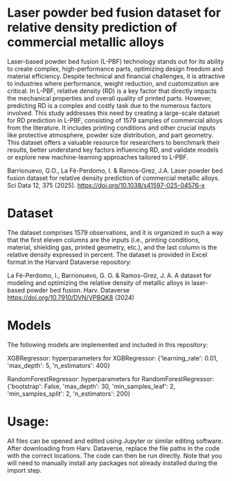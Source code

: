# Laser powder bed fusion dataset for relative density prediction of commercial metallic alloys
Laser-based powder bed fusion (L-PBF) technology stands out for its ability to create complex, high-performance parts, optimizing design freedom and material efficiency. Despite technical and financial challenges, it is attractive to industries where performance, weight reduction, and customization are critical. In L-PBF, relative density (RD) is a key factor that directly impacts the mechanical properties and overall quality of printed parts. However, predicting RD is a complex and costly task due to the numerous factors involved. This study addresses this need by creating a large-scale dataset for RD prediction in L-PBF, consisting of 1579 samples of commercial alloys from the literature. It includes printing conditions and other crucial inputs like protective atmosphere, powder size distribution, and part geometry. This dataset offers a valuable resource for researchers to benchmark their results, better understand key factors influencing RD, and validate models or explore new machine-learning approaches tailored to L-PBF.

Barrionuevo, G.O., La Fé-Perdomo, I. & Ramos-Grez, J.A. Laser powder bed fusion dataset for relative density prediction of commercial metallic alloys. Sci Data 12, 375 (2025). https://doi.org/10.1038/s41597-025-04576-x

# Dataset
The dataset comprises 1579 observations, and it is organized in such a way that the first eleven columns are the inputs (i.e., printing conditions, material, shielding gas, printed geometry, etc.), and the last column is the relative density expressed in percent. The dataset is provided in Excel format in the Harvard Dataverse repository:

La Fé-Perdomo, I., Barrionuevo, G. O. & Ramos-Grez, J. A. A dataset for modeling and optimizing the relative density of metallic alloys in laser-based powder bed fusion. Harv. Dataverse https://doi.org/10.7910/DVN/VPBQK8 (2024)

# Models
The following models are implemented and included in this repository:

XGBRegressor: hyperparameters for XGBRegressor: {'learning_rate': 0.01, 'max_depth': 5, 'n_estimators': 400}

RandomForestRegressor: hyperparameters for RandomForestRegressor: {'bootstrap': False, 'max_depth': 30, 'min_samples_leaf': 2, 'min_samples_split': 2, 'n_estimators': 200}

# Usage: 
All files can be opened and edited using Jupyter or similar editing software. After downloading from Harv. Dataverse, replace the file paths in the code with the correct locations. The code can then be run directly. Note that you will need to manually install any packages not already installed during the import step.



